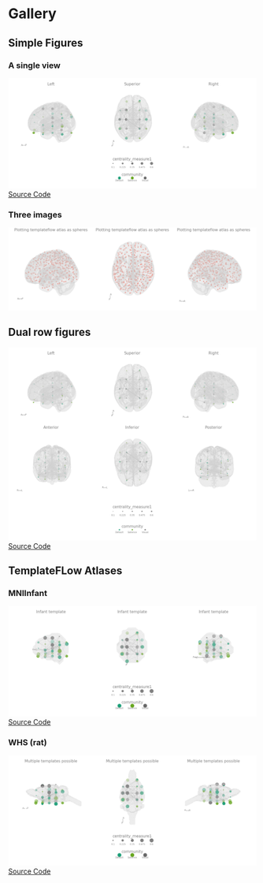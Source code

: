# Gallery

## Simple Figures

### A single view

![](./gallary/figures/singleview.png)
[Source Code](./gallary/simple.md)

### Three images

![](./gallary/figures/atlas_circles.png)

## Dual row figures

![](./gallary/figures/rows1.png)
[Source Code](./gallary/two_rows.md)

## TemplateFLow Atlases

### MNIInfant 

![](./gallary/figures/template_inf.png)
[Source Code](./gallary/infant.md)

### WHS (rat)

![](./gallary/figures/template_whs.png)
[Source Code](./gallary/whs.md)


